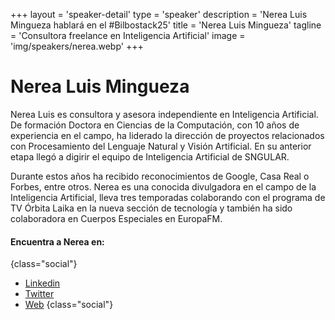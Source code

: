 +++
layout = 'speaker-detail'
type = 'speaker'
description = 'Nerea Luis Mingueza hablará en el #Bilbostack25'
title = 'Nerea Luis Mingueza'
tagline = 'Consultora freelance en Inteligencia Artificial'
image = 'img/speakers/nerea.webp'
+++

# Nerea Luis Mingueza

Nerea Luis es consultora y asesora independiente en Inteligencia Artificial. De formación Doctora en Ciencias de la Computación, con 10 años de experiencia en el campo, ha liderado la dirección de proyectos relacionados con Procesamiento del Lenguaje Natural y Visión Artificial. En su anterior etapa llegó a digirir el equipo de Inteligencia Artificial de SNGULAR.  

Durante estos años ha recibido reconocimientos de Google, Casa Real o Forbes, entre otros. Nerea es una conocida divulgadora en el campo de la Inteligencia Artificial, lleva tres temporadas colaborando con el programa de TV Órbita Laika en la nueva sección de tecnología y también ha sido colaboradora en Cuerpos Especiales en EuropaFM.

#### Encuentra a Nerea en:

{class="social"}

- [Linkedin](https://www.linkedin.com/in/nerealuis/)
- [Twitter](https://x.com/sailormerqury)
- [Web](https://nerealuis.es/)
  {class="social"}
